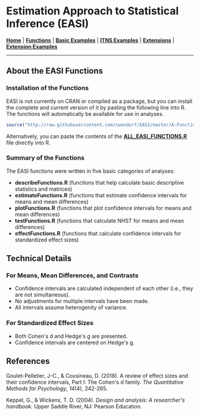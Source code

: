 # Estimation Approach to Statistical Inference (EASI)

[**Home**](https://github.com/cwendorf/EASI/) | 
[**Functions**](https://github.com/cwendorf/EASI/tree/master/A-Functions) | 
[**Basic Examples**](https://github.com/cwendorf/EASI/tree/master/B-BasicExamples) | 
[**ITNS Examples**](https://github.com/cwendorf/EASI/tree/master/C-ITNSExamples) | 
[**Extensions**](https://github.com/cwendorf/EASI/tree/master/D-Extensions) | 
[**Extension Examples**](https://github.com/cwendorf/EASI/tree/master/E-ExtensionExamples) 

---

## About the EASI Functions

### Installation of the Functions

EASI is not currently on CRAN or compiled as a package, but you can install the complete and current version of it by pasting the following line into R. The functions will automatically be available for use in analyses.
```r
source("http://raw.githubusercontent.com/cwendorf/EASI/master/A-Functions/ALL_EASI_FUNCTIONS.R")
```

Alternatively, you can paste the contents of the [**ALL_EASI_FUNCTIONS.R**](https://github.com/cwendorf/EASI/raw/master/A-Functions/ALL_EASI_FUNCTIONS.R) file directly into R. 

### Summary of the Functions

The EASI functions were written in five basic categories of analyses:
- **describeFunctions.R** (functions that help calculate basic descriptive statistics and matrices)
- **estimateFunctions.R** (functions that estimate confidence intervals for means and mean differences)
- **plotFunctions.R** (functions that plot confidence intervals for means and mean differences)
- **testFunctions.R** (functions that calculate NHST for means and mean differences)
- **effectFunctions.R** (functions that calculate confidence intervals for standardized effect sizes)

## Technical Details

### For Means, Mean Differences, and Contrasts

- Confidence intervals are calculated independent of each other (i.e., they are not simultaneous).
- No adjustments for multiple intervals have been made.
- All intervals assume heterogenity of variance.

### For Standardized Effect Sizes

- Both Cohen's d and Hedge's g are presented.
- Confidence intervals are centered on Hedge's g.

## References

Goulet-Pelletier, J-C., & Cousineau, D. (2018). A review of effect sizes and their confidence intervals, Part I: The Cohen's d family. _The Quantitative Methods for Psychology_, _14_(4), 242-265.

Keppel, G., & Wickens, T. D. (2004). _Design and analysis: A researcher's handbook._ Upper Saddle River, NJ: Pearson Education.
